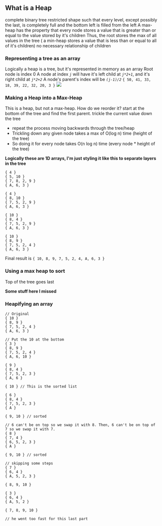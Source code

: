 ## What is a Heap
complete binary tree
restricted shape such that every level, except possibly the last, is completely full and the bottom left is filled from the left
A max-heap has the property that every node stores a value that is greater than or equal to the value stored by it's children
Thus, the root stores the max of all values in the tree ( a min-heap stores a value that is less than or equal to all of it's children)
no necessary relationship of children

### Representing a tree as an array
Logically a heap is a tree, but it's represented in memory as an array
Root node is index 0
A node at index *`j`* will have it's left child at *`j*2+1`*, and it's right child at *`j*2+2`*
A node's parent's index will be *`(j-1)/2`*
`{ 50, 41, 33, 18, 39, 22, 32, 20, 3 }`
![](Pasted%20image%2020241204101053.png)

### Making a Heap into a Max-Heap
This is a heap, but not a max-heap. How do we reorder it?
start at the bottom of the tree and find the first parent. trickle the current value down the tree
- repeat the process moving backwards through the tree/heap
- Trickling down any given node takes a max of O(log n) time (height of the tree)
- So doing it for every node takes O(n log n) time (every node * height of the tree)

**Logically these are 1D arrays, I'm just styling it like this to separate layers in the tree**
```
{ 4 }
{ 5, 10 }
{ 7, 8, 2, 9 }
{ A, 6, 3 }

{ 4 }
{ 8, 10 }
{ 7, 5, 2, 9 }
{ A, 6, 3 }

{ 10 }
{ 8, 4 }
{ 7, 5, 2, 9 }
{ A, 6, 3 }

{ 10 }
{ 8, 9 }
{ 7, 5, 2, 4 }
{ A, 6, 3 }
```
Final result is `{ 10, 8, 9, 7, 5, 2, 4, A, 6, 3 }`

### Using a max heap to sort
Top of the tree goes last

**Some stuff here I missed**

### Heapifying an array
```
// Original
{ 10 }
{ 8, 9 }
{ 7, 5, 2, 4 }
{ A, 6, 3 }

// Put the 10 at the bottom
{ 3 }
{ 8, 9 }
{ 7, 5, 2, 4 }
{ A, 6, 10 }

{ 9 }
{ 8, 4 }
{ 7, 5, 2, 3 }
{ A, 6 }

{ 10 } // This is the sorted list

{ 6 }
{ 8, 4 }
{ 7, 5, 2, 3 }
{ A }

{ 9, 10 } // sorted

// 6 can't be on top so we swap it with 8. Then, 6 can't be on top of 7 so we swap it with 7.
{ 8 }
{ 7, 4 }
{ 6, 5, 2, 3 }
{ A }

{ 9, 10 } // sorted

// skipping some steps
{ 7 }
{ 6, 4 }
{ A, 5, 2, 3 }

{ 8, 9, 10 }

{ 3 }
{ 6, 4 }
{ A, 5, 2 }

{ 7, 8, 9, 10 }

// he went too fast for this last part
```

